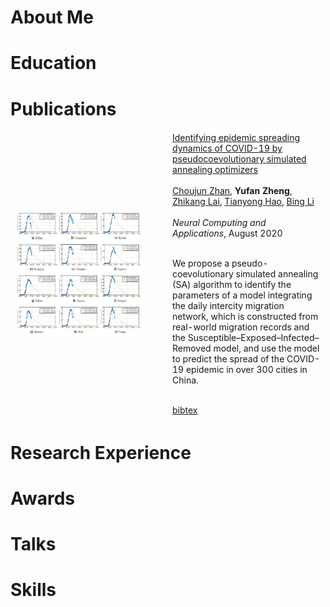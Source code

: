

# About Me


# Education

# Publications



<table style="width:100%;border:0px;border-spacing:0px;border-collapse:separate;margin-right:auto;margin-left:auto;">
       <tbody>
          <tr>
            <td style="padding:10px;width:50%;vertical-align:middle">
              <img src="img/paper/zhan2021identifying.png" alt="zhan2021identifying" width="200" height="200" style="border-style: none">
            </td>
            <td width="50%" valign="middle">
              <a href="https://link.springer.com/article/10.1007/s00521-020-05285-9">
                <papertitle>Identifying epidemic spreading dynamics of COVID-19 by pseudocoevolutionary simulated annealing optimizers</papertitle>
              </a>
	      <br />
	      <br />
              <a href="http://www.eecs.berkeley.edu/%7Eallie/">Choujun Zhan</a>,
	      <strong>Yufan Zheng</strong>,
              <a href="http://sergeykarayev.com/">Zhikang Lai</a>,
              <a href="http://www.eecs.berkeley.edu/%7Ejiayq/">Tianyong Hao</a>,
              <a href="http://www.cs.berkeley.edu/%7Emfritz/">Bing Li</a>
	      <br />
	      <br />
              <em>Neural Computing and Applications</em>, August 2020
	      <br />
	      <br />
              <p>We propose a pseudo-coevolutionary simulated annealing (SA) algorithm to identify the parameters of a model integrating the daily intercity migration network, which is constructed from real-world migration records and the Susceptible–Exposed–Infected–Removed model, and use the model to predict the spread of the COVID-19 epidemic in over 300 cities in China.</p>
	      <br />
	      <a href="bib/zhan2021identifying.bib">bibtex</a>
            </td>
          </tr>
	</tbody>
</table>

# Research Experience

# Awards

# Talks

# Skills

